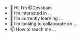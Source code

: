 - 👋 Hi, I’m @Devsbam
- 👀 I’m interested in ...
- 🌱 I’m currently learning ...
- 💞️ I’m looking to collaborate on ...
- 📫 How to reach me ...

<!---
Devsbam/Devsbam is a ✨ special ✨ repository because its `README.md` (this file) appears on your GitHub profile.
You can click the Preview link to take a look at your changes.
--->
